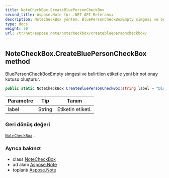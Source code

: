 ```yaml
---
title: NoteCheckBox.CreateBluePersonCheckBox
second_title: Aspose.Note for .NET API Referansı
description: NoteCheckBox yöntem. BluePersonCheckBoxEmpty simgesi ve belirtilen etiketle yeni bir not onay kutusu oluşturur.
type: docs
weight: 70
url: /tr/net/aspose.note/notecheckbox/createbluepersoncheckbox/
---
```

## NoteCheckBox.CreateBluePersonCheckBox method

BluePersonCheckBoxEmpty simgesi ve belirtilen etiketle yeni bir not onay kutusu oluşturur.

```csharp
public static NoteCheckBox CreateBluePersonCheckBox(string label = "Discuss with <Person A>")
```

| Parametre | Tip | Tanım |
| --- | --- | --- |
| label | String | Etiketin etiketi. |

### Geri dönüş değeri

[`NoteCheckBox`](../) .

### Ayrıca bakınız

* class [NoteCheckBox](../)
* ad alanı [Aspose.Note](../../notecheckbox/)
* toplantı [Aspose.Note](../../../)


